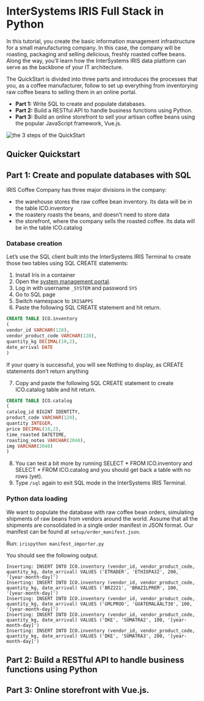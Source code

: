 # InterSystems IRIS Full Stack in **Python**

In this tutorial, you create the basic information management infrastructure for a small manufacturing company. In this case, the company will be roasting, packaging and selling delicious, freshly roasted coffee beans. Along the way, you’ll learn how the InterSystems IRIS data platform can serve as the backbone of your IT architecture.

The QuickStart is divided into three parts and introduces the processes that you, as a coffee manufacturer, follow to set up everything from inventorying raw coffee beans to selling them in an online portal.

- **Part 1:** Write SQL to create and populate databases.
- **Part 2:** Build a RESTful API to handle business functions using Python.
- **Part 3:** Build an online storefront to sell your artisan coffee beans using the popular JavaScript framework, Vue.js.

![the 3 steps of the QuickStart](https://gettingstarted.intersystems.com/wp-content/uploads/2021/03/IrisCoffee-Sketch1-01.png)

## Quicker Quickstart


## Part 1: Create and populate databases with SQL

IRIS Coffee Company has three major divisions in the company:

- the warehouse stores the raw coffee bean inventory. Its data will be in the table ICO.inventory
- the roastery roasts the beans, and doesn’t need to store data
- the storefront, where the company sells the roasted coffee. Its data will be in the table ICO.catalog

### Database creation

Let’s use the SQL client built into the InterSystems IRIS Terminal to create those two tables using SQL CREATE statements:

1. Install Iris in a container
2. Open the [system management portal](http://localhost:52771/csp/sys/UtilHome.csp).
3. Log in with username `_SYSTEM` and password `SYS`
4. Go to SQL page
5. Switch namespace to `IRISAPPS`
6. Paste the following SQL CREATE statement and hit return.

 ```sql
 CREATE TABLE ICO.inventory
 (
 vendor_id VARCHAR(128),
 vendor_product_code VARCHAR(128),
 quantity_kg DECIMAL(10,2),
 date_arrival DATE
 )
 ```

If your query is successful, you will see Nothing to display, as CREATE statements don’t return anything

7. Copy and paste the following SQL CREATE statement to create ICO.catalog table and hit return.

```sql
CREATE TABLE ICO.catalog
(
catalog_id BIGINT IDENTITY,
product_code VARCHAR(128),
quantity INTEGER,
price DECIMAL(10,2),
time_roasted DATETIME,
roasting_notes VARCHAR(2048),
img VARCHAR(2048)
)
```

8. You can test a bit more by running SELECT * FROM ICO.inventory and SELECT * FROM ICO.catalog and you should get back a table with no rows (yet).
9. Type `/sql` again to exit SQL mode in the InterSystems IRIS Terminal.

### Python data loading

We want to populate the database with raw coffee bean orders, simulating shipments of raw beans from vendors around the world. Assume that all the shipments are consolidated in a single order manifest in JSON format.
Our manifest can be found at `setup/order_manifest.json`.

Run: `irispython manifest_importer.py`

You should see the following output.

```
Inserting: INSERT INTO ICO.inventory (vendor_id, vendor_product_code, quantity_kg, date_arrival) VALUES ('ETRADER', 'ETHIOPA32', 200, '[year-month-day]')
Inserting: INSERT INTO ICO.inventory (vendor_id, vendor_product_code, quantity_kg, date_arrival) VALUES ('BRZ221', 'BRAZILPREM', 100, '[year-month-day]')
Inserting: INSERT INTO ICO.inventory (vendor_id, vendor_product_code, quantity_kg, date_arrival) VALUES ('GMLPROD', 'GUATEMALAALT30', 100, '[year-month-day]')
Inserting: INSERT INTO ICO.inventory (vendor_id, vendor_product_code, quantity_kg, date_arrival) VALUES ('DKE', 'SUMATRA2', 100, '[year-month-day]')
Inserting: INSERT INTO ICO.inventory (vendor_id, vendor_product_code, quantity_kg, date_arrival) VALUES ('DKE', 'SUMATRA3', 200, '[year-month-day]')
```

## Part 2: Build a RESTful API to handle business functions using Python


## Part 3: Online storefront with Vue.js.